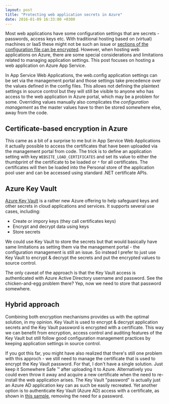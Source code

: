```yaml
---
layout: post
title: "Protecting web application secrets in Azure"
date: 2016-01-09 16:33:00 +0300
---
```


Most web applications have some configuration settings that are secrets - passwords, access keys etc. With traditional hosting based on (virtual) machines or IaaS these might not be such an issue or [sections of the configuration file can be encrypted][webConfigEncryption]. However, when hosting web applications on Azure, there are some special considerations and limitations related to managing application settings. This post focuses on hosting a web application on Azure App Service. 

In App Service Web Applications, the web.config application settings can be set via the management portal and those settings take precedence over the values defined in the config files. This allows not defining the plaintext settings in source control but they will still be visible to anyone who has access to the web application in Azure portal, which may be a problem for some. Overriding values manually also complicates the *configuration management* as the master values have to then be stored somewhere else, away from the code.

## Certificate-based encryption in Azure
This came as a bit of a surprise to me but in App Service Web Applications it actually possible to access the certificates that have been uploaded via the management portal from code. The trick is to define an application setting with key `WEBSITE_LOAD_CERTIFICATES` and set its value to either the thumbprint of the certificate to be loaded or `*` for all certificates. The certificates will then be loaded into the Personal store of the application pool user and can be accessed using standard .NET certificate APIs.

## Azure Key Vault
[Azure Key Vault][keyVault] is a rather new Azure offering to help safeguard keys and other secrets in cloud applications and services. It supports several use cases, including:
 - Create or impory keys (they call certificates keys)
 - Encrypt and decrypt data using keys
 - Store secrets

We could use Key Vault to store the secrets but that would basically have same limitations as setting them via the management portal - the configuration management is still an issue. So instead I prefer to just use Key Vault to encrypt & decrypt the secrets and put the encrypted values to source control.

The only caveat of the approach is that the Key Vault access is authenticated with Azure Active Directory username and password. See the chicken-and-egg problem there? Yep, now we need to store that password somewhere.

## Hybrid approach
Combining both encryption mechanisms provides us with the optimal solution, in my opinion. Key Vault is used to encrypt & decrypt application secrets and the Key Vault password is encrypted with a certificate. This way we can benefit from encryption, access control and auditing features of the Key Vault but still follow good configuration management practices by keeping application settings in source control.

If you got this far, you might have also realized that there's still one problem with this approch - we still need to manage the certificate that is used to encrypt the Key Vault password. For that, I don't have a single solution. Just keep it Somewhere Safe ™ after uploading it to Azure. Alternatively you could even throw it away and acquire a new certificate when the need to re-install the web application arises. The Key Vault "password" is actually just an Azure AD application key can as such be easily recreated. Yet another option is to authenticate Key Vault (Azure AD) access with a certificate, as shown in [this sample][aadCertAuthSample], removing the need for a password.

[keyVault]: https://azure.microsoft.com/en-us/services/key-vault/
[aadCertAuthSample]: https://github.com/Azure-Samples/active-directory-dotnet-daemon-certificate-credential
[webConfigEncryption]: https://msdn.microsoft.com/fi-fi/library/zhhddkxy.aspx